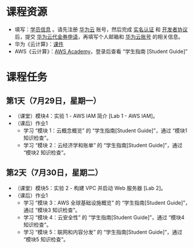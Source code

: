 # 课程资源
- 填写：[学员信息](https://docs.qq.com/form/page/DYkRIZnVudnd5UWZ5) 。请先注册 [华为云](https://www.huaweicloud.com/) 账号，然后完成 [实名认证](https://account.huaweicloud.com/usercenter/?locale=zh-cn®ion=ap-southeast-1#/accountindex/realNameAuth) 和 [开发者协议](https://bbs.huaweicloud.com/community/myhomepage)后，提交 [华为云代金券申请](https://developer.huaweicloud.com/signup/a555bf4e099646c2aaea30cf5dea3cfb)，再填写个人邮箱和 [华为云账号](https://console.huaweicloud.com/iam/?agencyId=0bc8d306f880f2c21f28c01b3710deb1&region=cn-north-1&locale=zh-cn#/mine/apiCredential) 的相关信息。
- 华为《云计算》：[课件](https://docs.qq.com/s/jJuvLlZNuGzSlvcDz7Io5G) 
- AWS《云计算》：[AWS Academy](https://awsacademy.instructure.com/)，登录后查看 “学生指南 [Student Guide]”



# 课程任务
## 第1天（7月29日，星期一）
- （课堂）模块4：实验 1 - AWS IAM 简介 [Lab 1 - AWS IAM]。
- （课后）作业1
    - 学习 “模块 1：云概念概览” 的 “学生指南[Student Guide]”，通过 “模块1 知识检查”。
    - 学习 “模块 2：云经济学和账单” 的 “学生指南[Student Guide]”，通过 “模块2 知识检查”。

## 第2天（7月30日，星期二）
- （课堂）模块5：实验 2 - 构建 VPC 并启动 Web 服务器 [Lab 2]。
- （课后）作业1
    - 学习 “模块 3：AWS 全球基础设施概览” 的 “学生指南[Student Guide]”，通过 “模块3 知识检查”。
    - 学习 “模块 4：云安全性” 的 “学生指南[Student Guide]”，通过 “模块4 知识检查”。
    - 学习 “模块 5：联网和内容分发” 的 “学生指南[Student Guide]”，通过 “模块5 知识检查”。
